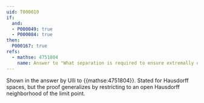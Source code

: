 ```yaml
---
uid: T000010
if:
  and:
  - P000049: true
  - P000084: true
then:
  P000167: true
refs:
  - mathse: 4751804
    name: Answer to "What separation is required to ensure extremally disconnected spaces are sequentially discrete?"
---
```


Shown in the answer by Ulli to {{mathse:4751804}}.  Stated for Hausdorff spaces, but the proof generalizes by restricting to an open Hausdorff neighborhood of the limit point.
